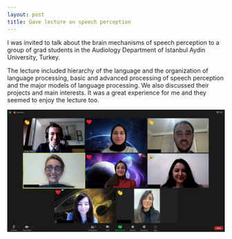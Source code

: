 ```yaml
---
layout: post
title: Gave lecture on speech perception
---
```

I was invited to talk about the brain mechanisms of speech perception to a group of grad students in the Audiology Department of Istanbul Aydin University, Turkey. 

The lecture included hierarchy of the language and the organization of language processing, basic and advanced processing of speech perception and the major models of language processing. We also discussed their projects and main interests. It was a great experience for me and they seemed to enjoy the lecture too.
<div style="text-align:center"><img src="/images/aydinuni.jpg?raw=true" title="A memory from the lecture"/></div>

